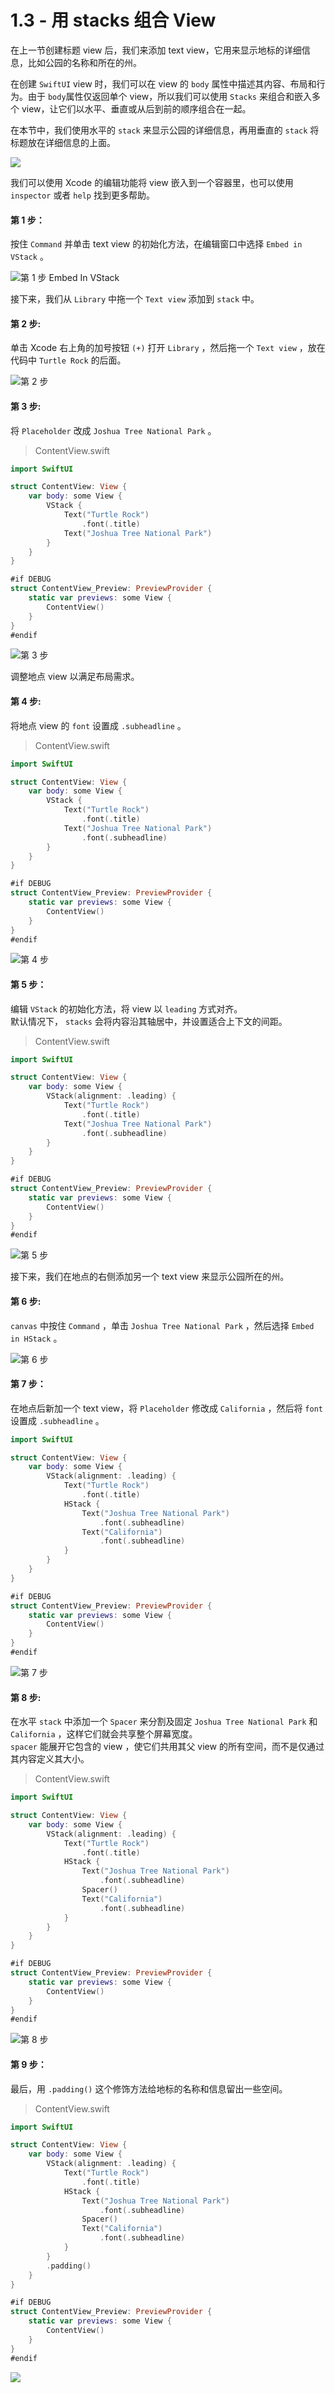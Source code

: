 # 1.3 - 用  stacks 组合 View

在上一节创建标题 view 后，我们来添加 text view，它用来显示地标的详细信息，比如公园的名称和所在的州。

在创建 `SwiftUI` view 时，我们可以在 view 的 `body` 属性中描述其内容、布局和行为。由于 `body`属性仅返回单个 view，所以我们可以使用 `Stacks` 来组合和嵌入多个 view，让它们以水平、垂直或从后到前的顺序组合在一起。

在本节中，我们使用水平的 `stack` 来显示公园的详细信息，再用垂直的 `stack` 将标题放在详细信息的上面。

![](../../../.gitbook/assets/snip20190626_12.png)

我们可以使用 Xcode 的编辑功能将 view 嵌入到一个容器里，也可以使用 `inspector` 或者 `help` 找到更多帮助。

#### 第 1 步：

按住 `Command` 并单击 text view 的初始化方法，在编辑窗口中选择 `Embed in VStack` 。

![&#x7B2C; 1 &#x6B65; Embed In VStack](../../../.gitbook/assets/snip20190626_13.png)

接下来，我们从 `Library` 中拖一个 `Text view` 添加到 `stack` 中。

#### 第 2 步:

单击 Xco​​de 右上角的加号按钮 `(+)` 打开 `Library` ，然后拖一个 `Text view` ，放在代码中 `Turtle Rock` 的后面。

![&#x7B2C; 2 &#x6B65;](../../../.gitbook/assets/snip20190626_14.png)

#### 第 3 步:

将 `Placeholder` 改成 `Joshua Tree National Park` 。

> ContentView.swift

```swift
import SwiftUI

struct ContentView: View {
    var body: some View {
        VStack {
            Text("Turtle Rock")
                .font(.title)
            Text("Joshua Tree National Park")
        }
    }
}

#if DEBUG
struct ContentView_Preview: PreviewProvider {
    static var previews: some View {
        ContentView()
    }
}
#endif
```

![&#x7B2C; 3 &#x6B65;](../../../.gitbook/assets/image%20%2865%29.png)

调整地点 view 以满足布局需求。

#### 第 4 步:

将地点 view 的 `font` 设置成 `.subheadline` 。

> ContentView.swift

```swift
import SwiftUI

struct ContentView: View {
    var body: some View {
        VStack {
            Text("Turtle Rock")
                .font(.title)
            Text("Joshua Tree National Park")
                .font(.subheadline)
        }
    }
}

#if DEBUG
struct ContentView_Preview: PreviewProvider {
    static var previews: some View {
        ContentView()
    }
}
#endif
```

![&#x7B2C; 4 &#x6B65;](../../../.gitbook/assets/image%20%2811%29.png)

#### 第 5 步：

编辑 `VStack` 的初始化方法，将 view 以 `leading` 方式对齐。  
默认情况下， `stacks` 会将内容沿其轴居中，并设置适合上下文的间距。

> ContentView.swift

```swift
import SwiftUI

struct ContentView: View {
    var body: some View {
        VStack(alignment: .leading) {
            Text("Turtle Rock")
                .font(.title)
            Text("Joshua Tree National Park")
                .font(.subheadline)
        }
    }
}

#if DEBUG
struct ContentView_Preview: PreviewProvider {
    static var previews: some View {
        ContentView()
    }
}
#endif
```

![&#x7B2C; 5 &#x6B65;](../../../.gitbook/assets/image%20%2835%29.png)

接下来，我们在地点的右侧添加另一个 text view 来显示公园所在的州。

#### 第 6 步:

`canvas` 中按住 `Command` ，单击 `Joshua Tree National Park` ，然后选择 `Embed in HStack` 。

![&#x7B2C; 6 &#x6B65;](../../../.gitbook/assets/image%20%2868%29.png)

#### 第 7 步：

在地点后新加一个 text view，将 `Placeholder` 修改成 `California` ，然后将 `font` 设置成 `.subheadline` 。

```swift
import SwiftUI

struct ContentView: View {
    var body: some View {
        VStack(alignment: .leading) {
            Text("Turtle Rock")
                .font(.title)
            HStack {
                Text("Joshua Tree National Park")
                    .font(.subheadline)
                Text("California")
                    .font(.subheadline)
            }
        }
    }
}

#if DEBUG
struct ContentView_Preview: PreviewProvider {
    static var previews: some View {
        ContentView()
    }
}
#endif
```

![&#x7B2C; 7 &#x6B65;](../../../.gitbook/assets/image%20%2818%29.png)

#### 第 8 步:

在水平 `stack` 中添加一个 `Spacer` 来分割及固定 `Joshua Tree National Park` 和 `California` ，这样它们就会共享整个屏幕宽度。  
`spacer` 能展开它包含的 view ，使它们共用其父 view 的所有空间，而不是仅通过其内容定义其大小。

> ContentView.swift

```swift
import SwiftUI

struct ContentView: View {
    var body: some View {
        VStack(alignment: .leading) {
            Text("Turtle Rock")
                .font(.title)
            HStack {
                Text("Joshua Tree National Park")
                    .font(.subheadline)
                Spacer()
                Text("California")
                    .font(.subheadline)
            }
        }
    }
}

#if DEBUG
struct ContentView_Preview: PreviewProvider {
    static var previews: some View {
        ContentView()
    }
}
#endif
```

![&#x7B2C; 8 &#x6B65;](../../../.gitbook/assets/image%20%2846%29.png)

#### 第 9 步：

最后，用 `.padding()` 这个修饰方法给地标的名称和信息留出一些空间。

> ContentView.swift

```swift
import SwiftUI

struct ContentView: View {
    var body: some View {
        VStack(alignment: .leading) {
            Text("Turtle Rock")
                .font(.title)
            HStack {
                Text("Joshua Tree National Park")
                    .font(.subheadline)
                Spacer()
                Text("California")
                    .font(.subheadline)
            }
        }
        .padding()
    }
}

#if DEBUG
struct ContentView_Preview: PreviewProvider {
    static var previews: some View {
        ContentView()
    }
}
#endif
```

![](../../../.gitbook/assets/image%20%2822%29.png)

